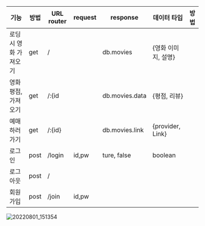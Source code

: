 | 기능 | 방법 | URL router | request | response | 데이터 타입 | 방법 |
| ------ | ------ | ------ | ------ | ------ | ------ | ------ |
| 로딩 시 영화 가져오기 | get  | /      |           | db.movies      | {영화 이미지, 설명}
| 영화 평점, 가져오기   | get  | /:{id  |           | db.movies.data | {평점, 리뷰}   
| 예매하러가기          | get  | /:{id} |           | db.movies.link | {provider, Link}
| 로그인                | post | /login | id,pw     | ture, false    | boolean 
| 로그아웃              | post | /      |           |                |
| 회원가입              | post | /join  |id,pw      |                |


![20220801_151354](https://user-images.githubusercontent.com/59364300/182084904-47dbd72f-d03d-45ee-99e7-a8fbc68ff0c4.jpg)
